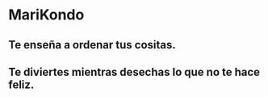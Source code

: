# MariKondo
## Te enseña a ordenar tus cositas.
## Te diviertes mientras desechas lo que no te hace feliz.

